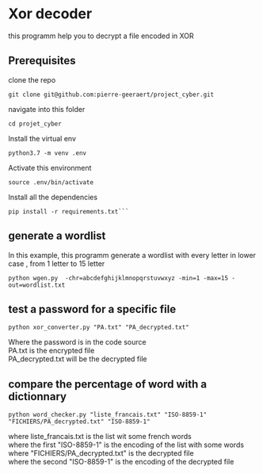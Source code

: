 # Xor decoder
this programm help you to decrypt a file encoded in XOR 

## Prerequisites
clone the repo
```
git clone git@github.com:pierre-geeraert/project_cyber.git
```
navigate into this folder
```
cd projet_cyber
```
Install the virtual env
```
python3.7 -m venv .env
```
Activate this environment
```
source .env/bin/activate
```
Install all the dependencies
```
pip install -r requirements.txt```
```
## generate a wordlist
In this example, this programm generate a wordlist with every letter in lower case , from 1 letter to 15 letter
```
python wgen.py  -chr=abcdefghijklmnopqrstuvwxyz -min=1 -max=15 -out=wordlist.txt
```

## test a password for a specific file
```
python xor_converter.py "PA.txt" "PA_decrypted.txt"
```
Where the password is in the code source<br/> 
PA.txt is the encrypted file <br/> 
PA_decrypted.txt will be the decrypted file

## compare the percentage of word with a dictionnary
```
python word_checker.py "liste_francais.txt" "ISO-8859-1" "FICHIERS/PA_decrypted.txt" "ISO-8859-1"
```
where liste_francais.txt is the list wit some french words <br/>
where the first "ISO-8859-1" is the encoding of the list with some words<br/>
where "FICHIERS/PA_decrypted.txt" is the decrypted file<br/>
where  the second "ISO-8859-1"  is the encoding of the decrypted file<br/>
 